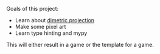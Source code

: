 Goals of this project:
* Learn about [dimetric projection](https://en.wikipedia.org/wiki/Isometric_video_game_graphics#Dimetric_projection)
* Make some pixel art
* Learn type hinting and mypy

This will either result in a game or the template for a game.
